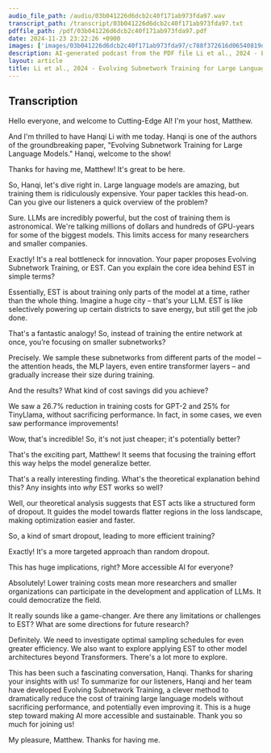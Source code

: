 ```yaml
---
audio_file_path: /audio/03b041226d6dcb2c40f171ab973fda97.wav
transcript_path: /transcript/03b041226d6dcb2c40f171ab973fda97.txt
pdffile_path: /pdf/03b041226d6dcb2c40f171ab973fda97.pdf
date: 2024-11-23 23:22:26 +0900
images: ['images/03b041226d6dcb2c40f171ab973fda97/c788f372616d06540819d2dfc4b761a41e1959b0429af5c24c6b2d27ebc28b1c.jpg', 'images/03b041226d6dcb2c40f171ab973fda97/289351ae32533e90a6bad24bab7516ffd70aa4547d5aef248820012e9e902cc0.jpg', 'images/03b041226d6dcb2c40f171ab973fda97/15c2af1eaee57dbbfed828d9e4ba446e7cb2fd74d933acdd0f1c438e03d9e3cc.jpg', 'images/03b041226d6dcb2c40f171ab973fda97/cd2162cbbb2237324a3f59d72a99c9f1c12dcf7c36f2cfe9b0c943fcace6e508.jpg', 'images/03b041226d6dcb2c40f171ab973fda97/b6966c550dbd323cbf6649b13fb3e4d1ddd816e4dbbee22dced1450316722f3e.jpg', 'images/03b041226d6dcb2c40f171ab973fda97/d289262cd5477009de7c4144c8389216680289579265cd28edff36b1e8f4e9a2.jpg', 'images/03b041226d6dcb2c40f171ab973fda97/d84fc89fe685d7a42dceb87e8c556129ffbede4a675d921a8db04c57be319389.jpg', 'images/03b041226d6dcb2c40f171ab973fda97/c57cb18b81d1ee138ba3a8e17d9b97f457518fb31c21bfb9b347726a1385d545.jpg', 'images/03b041226d6dcb2c40f171ab973fda97/0b81344cc1f66ec0b49fc858f659742facf9a140ded2fc4b59d99a82bb38170e.jpg', 'images/03b041226d6dcb2c40f171ab973fda97/6305aae3071bace3d1d34a4af125c3a59436639aa1afb9f6d2b2101f8569c07d.jpg', 'images/03b041226d6dcb2c40f171ab973fda97/8015d4d6614bd8ebab827b1693394eaf07d5f4459c897a7d0f4a9be6636aaf02.jpg', 'images/03b041226d6dcb2c40f171ab973fda97/d069f9f83a2cfbe5a43c9b7d3adb69828bdc343551274f0771fa06a70ac1198d.jpg', 'images/03b041226d6dcb2c40f171ab973fda97/a1ec2879f5e772e9966e536bcb19456f1dcdc5807aba888532d1d6bda2f249e2.jpg', 'images/03b041226d6dcb2c40f171ab973fda97/a94e5af4b3a9a3b8d5ca80daab76c861ddf883ba25e6bf73dbff63e1d371d6b3.jpg', 'images/03b041226d6dcb2c40f171ab973fda97/9453b5ec880e84692892b4d662d71851debc6604cfa3cb48cd67e9d750c5a30c.jpg', 'images/03b041226d6dcb2c40f171ab973fda97/dede2c74bad291f01783688d941d8ede05f8d8007959f96dea885fb3018037bb.jpg']
description: AI-generated podcast from the PDF file Li et al., 2024 - Evolving Subnetwork Training for Large Language Models_EN / 03b041226d6dcb2c40f171ab973fda97
layout: article
title: Li et al., 2024 - Evolving Subnetwork Training for Large Language Models_EN
---
```


## Transcription
Hello everyone, and welcome to Cutting-Edge AI! I'm your host, Matthew.

And I'm thrilled to have Hanqi Li with me today. Hanqi is one of the authors of the groundbreaking paper, "Evolving Subnetwork Training for Large Language Models."  Hanqi, welcome to the show!

Thanks for having me, Matthew! It's great to be here.

So, Hanqi, let's dive right in.  Large language models are amazing, but training them is ridiculously expensive.  Your paper tackles this head-on. Can you give our listeners a quick overview of the problem?

Sure.  LLMs are incredibly powerful, but the cost of training them is astronomical. We're talking millions of dollars and hundreds of GPU-years for some of the biggest models. This limits access for many researchers and smaller companies.

Exactly!  It's a real bottleneck for innovation. Your paper proposes Evolving Subnetwork Training, or EST.  Can you explain the core idea behind EST in simple terms?

Essentially, EST is about training only parts of the model at a time, rather than the whole thing.  Imagine a huge city – that's your LLM. EST is like selectively powering up certain districts to save energy, but still get the job done.

That's a fantastic analogy! So, instead of training the entire network at once, you’re focusing on smaller subnetworks?

Precisely. We sample these subnetworks from different parts of the model – the attention heads, the MLP layers, even entire transformer layers – and gradually increase their size during training.

And the results?  What kind of cost savings did you achieve?

We saw a 26.7% reduction in training costs for GPT-2 and 25% for TinyLlama, without sacrificing performance.  In fact, in some cases, we even saw performance improvements!

Wow, that's incredible!  So, it's not just cheaper; it's potentially better?

That's the exciting part, Matthew!  It seems that focusing the training effort this way helps the model generalize better.

That's a really interesting finding.  What's the theoretical explanation behind this?  Any insights into *why* EST works so well?

Well, our theoretical analysis suggests that EST acts like a structured form of dropout.  It guides the model towards flatter regions in the loss landscape, making optimization easier and faster.

So, a kind of smart dropout, leading to more efficient training?

Exactly!  It's a more targeted approach than random dropout.

This has huge implications, right? More accessible AI for everyone?

Absolutely!  Lower training costs mean more researchers and smaller organizations can participate in the development and application of LLMs.  It could democratize the field.

It really sounds like a game-changer.  Are there any limitations or challenges to EST?  What are some directions for future research?

Definitely. We need to investigate optimal sampling schedules for even greater efficiency.  We also want to explore applying EST to other model architectures beyond Transformers.  There's a lot more to explore.

This has been such a fascinating conversation, Hanqi. Thanks for sharing your insights with us!  To summarize for our listeners, Hanqi and her team have developed Evolving Subnetwork Training, a clever method to dramatically reduce the cost of training large language models without sacrificing performance, and potentially even improving it.  This is a huge step toward making AI more accessible and sustainable. Thank you so much for joining us!

My pleasure, Matthew.  Thanks for having me.





